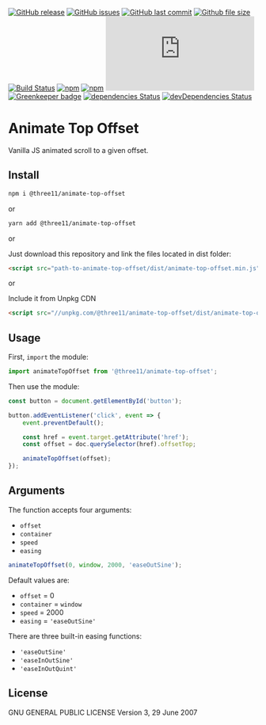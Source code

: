 [![GitHub release](https://img.shields.io/github/release/three11/animate-top-offset.svg)](https://github.com/three11/animate-top-offset/releases/latest)
[![GitHub issues](https://img.shields.io/github/issues/three11/animate-top-offset.svg)](https://github.com/three11/animate-top-offset/issues)
[![GitHub last commit](https://img.shields.io/github/last-commit/three11/animate-top-offset.svg)](https://github.com/three11/animate-top-offset/commits/master)
[![Github file size](https://img.shields.io/github/size/three11/animate-top-offset/dist/animate-top-offset.min.js.svg)](https://github.com/three11/animate-top-offset/)
[![Build Status](https://travis-ci.org/three11/animate-top-offset.svg?branch=master)](https://travis-ci.org/three11/animate-top-offset)
[![npm](https://img.shields.io/npm/dt/@three11/animate-top-offset.svg)](https://www.npmjs.com/package/@three11/animate-top-offset)
[![npm](https://img.shields.io/npm/v/@three11/animate-top-offset.svg)](https://www.npmjs.com/package/@three11/animate-top-offset)
[![Analytics](https://ga-beacon.appspot.com/UA-83446952-1/github.com/three11/animate-top-offset/README.md)](https://github.com/three11/animate-top-offset/)
[![Greenkeeper badge](https://badges.greenkeeper.io/three11/animate-top-offset.svg)](https://greenkeeper.io/)
[![dependencies Status](https://david-dm.org/three11/animate-top-offset/status.svg)](https://david-dm.org/three11/animate-top-offset)
[![devDependencies Status](https://david-dm.org/three11/animate-top-offset/dev-status.svg)](https://david-dm.org/three11/animate-top-offset?type=dev)

# Animate Top Offset

Vanilla JS animated scroll to a given offset.

## Install

```sh
npm i @three11/animate-top-offset
```

or

```sh
yarn add @three11/animate-top-offset
```

or

Just download this repository and link the files located in dist folder:

```html
<script src="path-to-animate-top-offset/dist/animate-top-offset.min.js"></script>
```

or

Include it from Unpkg CDN

```html
<script src="//unpkg.com/@three11/animate-top-offset/dist/animate-top-offset.min.js"></script>
```

## Usage

First, `import` the module:

```javascript
import animateTopOffset from '@three11/animate-top-offset';
```

Then use the module:

```javascript
const button = document.getElementById('button');

button.addEventListener('click', event => {
	event.preventDefault();

	const href = event.target.getAttribute('href');
	const offset = doc.querySelector(href).offsetTop;

	animateTopOffset(offset);
});
```

## Arguments

The function accepts four arguments:

-   `offset`
-   `container`
-   `speed`
-   `easing`

```javascript
animateTopOffset(0, window, 2000, 'easeOutSine');
```

Default values are:

-   `offset` = 0
-   `container` = `window`
-   `speed` = 2000
-   `easing` = `'easeOutSine'`

There are three built-in easing functions:

-   `'easeOutSine'`
-   `'easeInOutSine'`
-   `'easeInOutQuint'`

## License

GNU GENERAL PUBLIC LICENSE
Version 3, 29 June 2007
